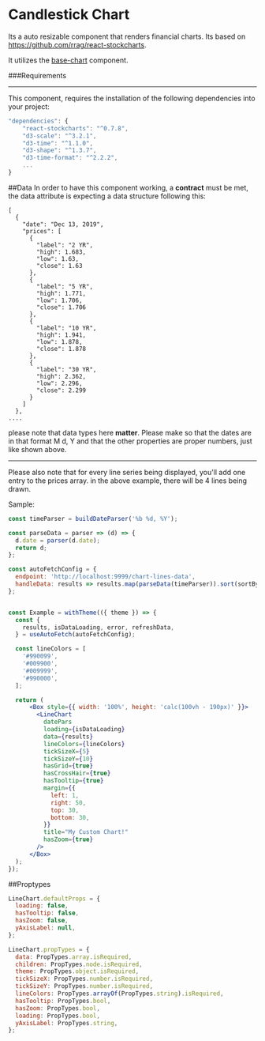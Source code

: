 # Candlestick Chart

Its a auto resizable component that renders financial charts. Its based on
https://github.com/rrag/react-stockcharts.

It utilizes the [base-chart](/story/financial-charts--base-chart) component.


###Requirements
<hr/>

This component, requires the installation of the following dependencies into your project:

```jsx
"dependencies": {
    "react-stockcharts": "^0.7.8",
    "d3-scale": "^3.2.1",
    "d3-time": "^1.1.0",
    "d3-shape": "^1.3.7",
    "d3-time-format": "^2.2.2",
    ...
}
``` 


##Data
In order to have this component working, a **contract** must be met, the data attribute 
is expecting a data structure following this:

```jsx****
[
  {
    "date": "Dec 13, 2019",
    "prices": [
      {
        "label": "2 YR",
        "high": 1.683,
        "low": 1.63,
        "close": 1.63
      },
      {
        "label": "5 YR",
        "high": 1.771,
        "low": 1.706,
        "close": 1.706
      },
      {
        "label": "10 YR",
        "high": 1.941,
        "low": 1.878,
        "close": 1.878
      },
      {
        "label": "30 YR",
        "high": 2.362,
        "low": 2.296,
        "close": 2.299
      }
    ]
  },
....
```

please note that data types here **matter**. Please make so that the dates are in that format
M d, Y and that the other properties are proper numbers, just like shown above.

<hr/>

Please also note that for every line series being displayed, you'll add one entry to the prices array.
in the above example, there will be 4 lines being drawn.


Sample:


```jsx　
const timeParser = buildDateParser('%b %d, %Y');

const parseData = parser => (d) => {
  d.date = parser(d.date);
  return d;
};

const autoFetchConfig = {
  endpoint: 'http://localhost:9999/chart-lines-data',
  handleData: results => results.map(parseData(timeParser)).sort(sortByDateAscending),
};


const Example = withTheme(({ theme }) => {
  const {
    results, isDataLoading, error, refreshData,
  } = useAutoFetch(autoFetchConfig);

  const lineColors = [
    '#990099',
    '#009900',
    '#009999',
    '#990000',
  ];

  return (
      <Box style={{ width: '100%', height: 'calc(100vh - 190px)' }}>
        <LineChart
          datePars
          loading={isDataLoading}
          data={results}
          lineColors={lineColors}
          tickSizeX={5}
          tickSizeY={10}
          hasGrid={true}
          hasCrossHair={true}
          hasTooltip={true}
          margin={{
            left: 1,
            right: 50,
            top: 30,
            bottom: 30,
          }}
          title="My Custom Chart!"
          hasZoom={true}
        />
      </Box>
  );
});

```

##Proptypes
```jsx
LineChart.defaultProps = {
  loading: false,
  hasTooltip: false,
  hasZoom: false,
  yAxisLabel: null,
};

LineChart.propTypes = {
  data: PropTypes.array.isRequired,
  children: PropTypes.node.isRequired,
  theme: PropTypes.object.isRequired,
  tickSizeX: PropTypes.number.isRequired,
  tickSizeY: PropTypes.number.isRequired,
  lineColors: PropTypes.arrayOf(PropTypes.string).isRequired,
  hasTooltip: PropTypes.bool,
  hasZoom: PropTypes.bool,
  loading: PropTypes.bool,
  yAxisLabel: PropTypes.string,
};
```
